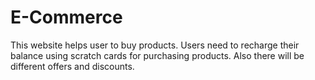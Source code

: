 # E-Commerce
This website helps user to buy products. Users need to recharge their balance using scratch cards for purchasing products. Also there will be different offers and discounts.
